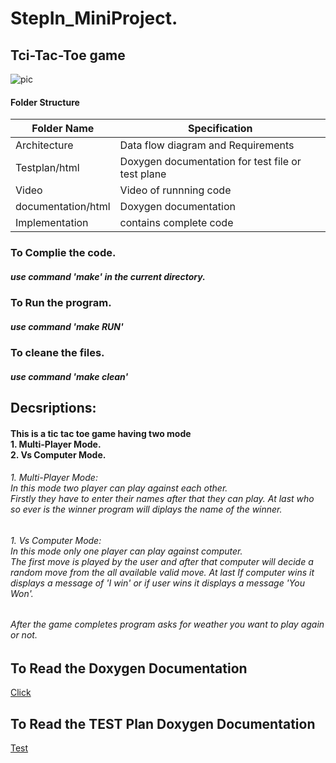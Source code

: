 # StepIn_MiniProject.
## Tci-Tac-Toe game   
![pic](https://user-images.githubusercontent.com/68175614/114690650-88910e00-9d34-11eb-97ab-a6014112de81.png)


#### Folder Structure <br/>

| Folder Name  | Specification |
| ------------- | ------------- |
| Architecture  | Data flow diagram and Requirements  |
| Testplan/html  | Doxygen documentation for test file or test plane  |
| Video | Video of runnning code|
| documentation/html | Doxygen documentation |
| Implementation | contains complete code|

### To Complie the code.
##### use command 'make' in the current directory.


### To Run the program.
##### use command 'make RUN'


### To cleane the files.
##### use command 'make clean'
 

## Decsriptions:
#### This is a tic tac toe game having two mode <br/>1. Multi-Player Mode.<br/>2. Vs Computer Mode.
###### 1. Multi-Player Mode:<br/> In this mode two player can play against each other. <br/> Firstly they have to enter their names after that they can play. At last who so ever is the winner program will diplays the name of the winner.  

###### 1. Vs Computer Mode:<br/> In this mode only one player can play against computer. <br/> The first move is played by the user and after that computer will decide a random move from the all available valid move. At last If computer wins it displays a message of 'I win' or if user wins it displays a message  'You Won'. 

###### After the game completes program asks for weather you want to play again or not.<br/>
## To Read the Doxygen Documentation
[Click](https://princekr3010.github.io/mini_Project_documentation.github.io/files.html)

## To Read the TEST Plan Doxygen Documentation
[Test](https://princekr3010.github.io/Testplan.github.io/files.html)
